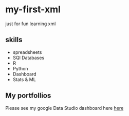 # my-first-xml
just for fun learning xml

## skills

- spreadsheets
- SQl Databases
- R
- Python
- Dashboard
- Stats & ML

## My portfollios

Please see my google Data Studio dashboard here [here](linkweb)


